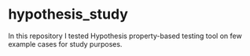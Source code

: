 # hypothesis_study

In this repository I tested Hypothesis property-based testing tool on few example cases for study purposes.
